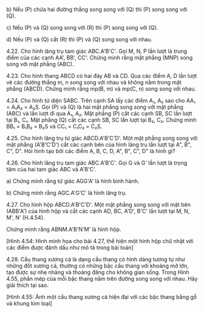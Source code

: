 b) Nếu (P) chứa hai đường thẳng song song với (Q) thì (P) song song với (Q).

c) Nếu (P) và (Q) song song với (R) thì (P) song song với (Q).

d) Nếu (P) và (Q) cắt (R) thì (P) và (Q) song song với nhau.

4.22. Cho hình lăng trụ tam giác ABC.A'B'C'. Gọi M, N, P lần lượt là trung điểm của các cạnh AA', BB', CC'. Chứng minh rằng mặt phẳng (MNP) song song với mặt phẳng (ABC).

4.23. Cho hình thang ABCD có hai đáy AB và CD. Qua các điểm A, D lần lượt vẽ các đường thẳng m, n song song với nhau và không nằm trong mặt phẳng (ABCD). Chứng minh rằng mp(B, m) và mp(C, n) song song với nhau.

4.24. Cho hình tứ diện SABC. Trên cạnh SA lấy các điểm A₁, A₂ sao cho AA₁ = A₁A₂ = A₂S. Gọi (P) và (Q) là hai mặt phẳng song song với mặt phẳng (ABC) và lần lượt đi qua A₁, A₂. Mặt phẳng (P) cắt các cạnh SB, SC lần lượt tại B₁, C₁. Mặt phẳng (Q) cắt các cạnh SB, SC lần lượt tại B₂, C₂. Chứng minh BB₁ = B₁B₂ = B₂S và CC₁ = C₁C₂ = C₂S.

4.25. Cho hình lăng trụ tứ giác ABCD.A'B'C'D'. Một mặt phẳng song song với mặt phẳng (A'B'C'D') cắt các cạnh bên của hình lăng trụ lần lượt tại A", B", C", D". Hỏi hình tạo bởi các điểm A, B, C, D, A", B", C", D" là hình gì?

4.26. Cho hình lăng trụ tam giác ABC.A'B'C'. Gọi G và G' lần lượt là trọng tâm của hai tam giác ABC và A'B'C'.

a) Chứng minh rằng tứ giác AGG'A' là hình bình hành.

b) Chứng minh rằng AGC.A'G'C' là hình lăng trụ.

4.27. Cho hình hộp ABCD.A'B'C'D'. Một mặt phẳng song song với mặt bên (ABB'A') của hình hộp và cắt các cạnh AD, BC, A'D', B'C' lần lượt tại M, N, M', N' (H.4.54).

Chứng minh rằng ABNM.A'B'N'M' là hình hộp.

[Hình 4.54: Hình minh họa cho bài 4.27, thể hiện một hình hộp chữ nhật với các điểm được đánh dấu như mô tả trong bài toán]

4.28. Cầu thang xương cá là dạng cầu thang có hình dáng tương tự như những đốt xương cá, thường có những bậc cầu thang với khoảng mở lớn, tạo được sự nhẹ nhàng và thoáng đãng cho không gian sống. Trong Hình 4.55, phần mép của mỗi bậc thang nằm trên đường song song với nhau. Hãy giải thích tại sao.

[Hình 4.55: Ảnh một cầu thang xương cá hiện đại với các bậc thang bằng gỗ và khung kim loại]